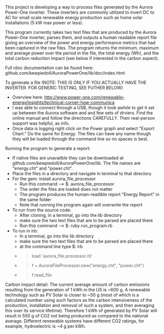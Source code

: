 This project is developing a way to process files generated by the Aurora Power-One inverter. These inverters are commonly utilized to invert DC to AC for small scale renewable energy production such as home solar installations (5 kW max power or less).

This program currently takes two text files that are produced by the Aurora Power-One inverter, parses them, and outputs a human readable report file giving an overview of the power and energy performance metrics that had been captured in the raw files. The program returns the minimum, maximum and average power over the period in the file, the total energy (Wh), and the total carbon reduction impact (see below if interested in the carbon aspect).

Full rdoc documentation can be found here: github.com/kewpiedoll/AuroraPowerOne/lib/doc/index.html

To generate a file (NOTE: THIS IS ONLY IF YOU ACTUALLY HAVE THE INVERTER. FOR GENERIC TESTING, SEE FUTHER BELOW)
- Overview here: http://www.power-one.com/renewable-energy/insights/technical-corner-how-communica
- I was able to connect through a USB, though it took awhile to get it set up between the Aurora software and and few sets of drviers. Find the online manual and follow the directions CAREFULLY. Their real-person support was helpful, as info.
- Once data is logging right click on the Power graph and select "Export Chart." Do the same for Energy. The files can have any name though they will be loaded through the command line so no spaces is best.

Running the program to generate a report:
- If native files are unavailble they can be downloaded at github.com/kewpiedoll/AuroraPowerOne/lib. The file names are "energy.cht" and "power.cht". 
- Place the files in a directory and navigate in terminal to that directory
- For the gem: install aurora_file_processor
  * Run this command --> $: aurora_file_processor <file1> <file2>
  * The order the files are loaded does not matter
  * The program produces the human-readible report "Energy Report" in the same folder
  * Note that running the program again will overwrite the report
- To run from the source code:
  * After cloning, in a terminal, go into the lib directory
  * make sure the two text files that are to be parsed are placed there
  * Run this command --> $: ruby run_program.rb <file1> <file2>
- To run in irb: 
  * In a terminal, go into the lib directory
  * make sure the two text files that are to be parsed are placed there
  * at the command line type $: irb
  * > load 'aurora_file.processor.rb'
  * > f = AuroraFileProcessor.new("energy.cht", "power.cht")
  * > f.read_file


Carbon impact detail:
The current average amount of carbon emissions resulting from the generation of 1 kWh in the US is ~600 g. A renewable technology such as PV Solar is closer to ~50 g (most of which is a calculated number using such factors as the carbon intensiveness of the production, installation and removal of such a system, and then averaging this over its service lifetime). Therefore 1 kWh of generated by PV Solar will result in 550 g of CO2 not being produced as compared to the national average. Different renewable systems have different CO2 ratings, for example, hydroelectric is ~4 g per kWh.
